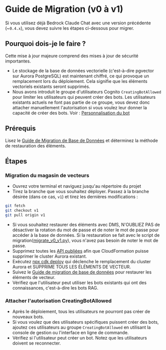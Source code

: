 # Guide de Migration (v0 à v1)

Si vous utilisez déjà Bedrock Claude Chat avec une version précédente (~`0.4.x`), vous devez suivre les étapes ci-dessous pour migrer.

## Pourquoi dois-je le faire ?

Cette mise à jour majeure comprend des mises à jour de sécurité importantes.

- Le stockage de la base de données vectorielle (c'est-à-dire pgvector sur Aurora PostgreSQL) est maintenant chiffré, ce qui provoque un remplacement lors du déploiement. Cela signifie que les éléments vectoriels existants seront supprimés.
- Nous avons introduit le groupe d'utilisateurs Cognito `CreatingBotAllowed` pour limiter les utilisateurs qui peuvent créer des bots. Les utilisateurs existants actuels ne font pas partie de ce groupe, vous devez donc attacher manuellement l'autorisation si vous voulez leur donner la capacité de créer des bots. Voir : [Personnalisation du bot](../../README.md#bot-personalization)

## Prérequis

Lisez le [Guide de Migration de Base de Données](./DATABASE_MIGRATION_fr-FR.md) et déterminez la méthode de restauration des éléments.

## Étapes

### Migration du magasin de vecteurs

- Ouvrez votre terminal et naviguez jusqu'au répertoire du projet
- Tirez la branche que vous souhaitez déployer. Passez à la branche désirée (dans ce cas, `v1`) et tirez les dernières modifications :

```sh
git fetch
git checkout v1
git pull origin v1
```

- Si vous souhaitez restaurer des éléments avec DMS, N'OUBLIEZ PAS de désactiver la rotation du mot de passe et de noter le mot de passe pour accéder à la base de données. Si la restauration se fait avec le script de migration([migrate_v0_v1.py](./migrate_v0_v1.py)), vous n'avez pas besoin de noter le mot de passe.
- Supprimez toutes les [API publiées](../PUBLISH_API_fr-FR.md) afin que CloudFormation puisse supprimer le cluster Aurora existant.
- Exécutez [npx cdk deploy](../README.md#deploy-using-cdk) qui déclenche le remplacement du cluster Aurora et SUPPRIME TOUS LES ÉLÉMENTS DE VECTEUR.
- Suivez le [Guide de migration de base de données](./DATABASE_MIGRATION_fr-FR.md) pour restaurer les éléments de vecteur.
- Vérifiez que l'utilisateur peut utiliser les bots existants qui ont des connaissances, c'est-à-dire les bots RAG.

### Attacher l'autorisation CreatingBotAllowed

- Après le déploiement, tous les utilisateurs ne pourront pas créer de nouveaux bots.
- Si vous voulez que des utilisateurs spécifiques puissent créer des bots, ajoutez ces utilisateurs au groupe `CreatingBotAllowed` en utilisant la console de gestion ou l'interface en ligne de commande.
- Vérifiez si l'utilisateur peut créer un bot. Notez que les utilisateurs doivent se reconnecter.
